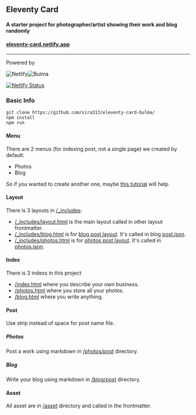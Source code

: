 ## Eleventy Card
#### A starter project for photographer/artist showing their work and blog randomly
#### [eleventy-card.netlify.app](https://eleventy-card.netlify.app/)
---

Powered by

![Netlify](https://img.shields.io/badge/netlify-%23000000.svg?style=for-the-badge&logo=netlify&logoColor=#00C7B7)![Bulma](https://img.shields.io/badge/bulma-00D0B1?style=for-the-badge&logo=bulma&logoColor=white)

[![Netlify Status](https://api.netlify.com/api/v1/badges/d32e682c-0084-4b0e-96e3-286b816a5033/deploy-status)](https://app.netlify.com/sites/eleventy-card/deploys)

### Basic Info
```
git clone https://github.com/sira313/eleventy-card-bulma/
npm install
npm run
```

#### Menu
There are 2 menus (for indexing post, not a single page) we created by default:
- Photos
- Blog

So if you wanted to create another one, maybe [this tutorial](https://www.youtube.com/watch?v=kzf9A9tkkl4) will help.
#### Layout
There is 3 layouts in [/_includes](/_includes/):
- [/_includes/layout.html](/_includes/layout.html) is the main layout called in other layout frontmatter.
- [/_includes/blog.html](/_includes/blog.html) is for [blog post layout](/blog/posts/). It's called in blog [post.json](/blog/posts/posts.json).
- [/_includes/photos.html](/_includes/photos.html) is for [photos post layout](/photos/). It's called in [photos.json](/photos/photos.json).
#### Index
There is 3 indexs in this project
- [/index.html](/index.html) where you describe your own business.
- [/photos.html](/photos.html) where you store all your photos.
- [/blog.html](/blog.html) where you write anything.
#### Post
Use strip instead of space for post name file.
##### Photos
Post a work using markdown in [/photos/post](/photos/post/) directory.
##### Blog
Write your blog using markdown in [/blog/post](/blog/posts/) directory.
#### Asset
All asset are in [/asset](/asset/) directory and called in the frontmatter.
